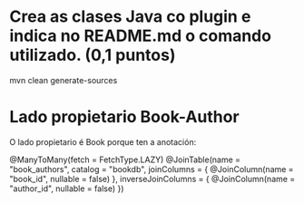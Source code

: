 # Crea as clases Java co plugin e indica no README.md o comando utilizado. (0,1 puntos)    
mvn clean generate-sources

# Lado propietario Book-Author
O lado propietario é Book porque ten a anotación: 

@ManyToMany(fetch = FetchType.LAZY)
    @JoinTable(name = "book_authors", catalog = "bookdb", joinColumns = {
            @JoinColumn(name = "book_id", nullable = false) }, inverseJoinColumns = {
                    @JoinColumn(name = "author_id", nullable = false) })